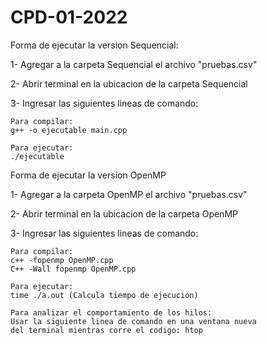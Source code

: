 # CPD-01-2022

Forma de ejecutar la version Sequencial:

1- Agregar a la carpeta Sequencial el archivo "pruebas.csv" 

2- Abrir terminal en la ubicacion de la carpeta Sequencial

3- Ingresar las siguientes lineas de comando:

    Para compilar:
    g++ -o ejecutable main.cpp
    
    Para ejecutar:
    ./ejecutable

Forma de ejecutar la version OpenMP

1- Agregar a la carpeta OpenMP el archivo "pruebas.csv" 

2- Abrir terminal en la ubicacion de la carpeta OpenMP

3- Ingresar las siguientes lineas de comando:

    Para compilar:
    c++ -fopenmp OpenMP.cpp
    C++ -Wall fopenmp OpenMP.cpp
    
    Para ejecutar:
    time ./a.out (Calcula tiempo de ejecucion)
    
    Para analizar el comportamiento de los hilos:
    Usar la siguiente linea de comando en una ventana nueva 
    del terminal mientras corre el codigo: htop
